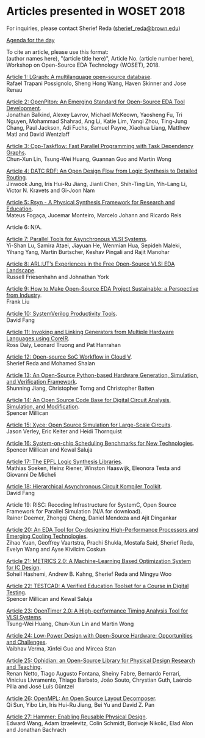 # Articles presented in WOSET 2018 

For inquiries, please contact Sherief Reda
(sherief_reda@brown.edu)

[Agenda for the day](agenda.pdf)

To cite an article, please use this format:   
(author names here), "(article title here)", Article No. (article number here), Workshop on Open-Source EDA Technology (WOSET), 2018.


[Article 1: LGraph: A multilanguage open-source database](PDFs/a1.pdf).  
Rafael Trapani Possignolo, Sheng Hong Wang, Haven Skinner and Jose Renau

[Article 2: OpenPiton: An Emerging Standard for Open-Source EDA Tool Development](PDFs/a2.pdf).     
Jonathan Balkind, Alexey Lavrov, Michael McKeown, Yaosheng Fu, Tri Nguyen, Mohammad Shahrad, Ang Li, Katie Lim, Yanqi Zhou, Ting-Jung Chang, Paul Jackson, Adi Fuchs, Samuel Payne, Xiaohua Liang, Matthew Matl and David Wentzlaff


[Article 3: Cpp-Taskflow: Fast Parallel Programming with Task Dependency Graphs](PDFs/a3.pdf).  
Chun-Xun Lin, Tsung-Wei Huang, Guannan Guo and Martin Wong


[Article 4: DATC RDF: An Open Design Flow from Logic Synthesis to Detailed Routing](PDFs/a4.pdf).  
Jinwook Jung, Iris Hui-Ru Jiang, Jianli Chen, Shih-Ting Lin, Yih-Lang Li, Victor N. Kravets and Gi-Joon Nam


[Article 5: Rsyn - A Physical Synthesis Framework for Research and Education](PDFs/a5.pdf).  
Mateus Fogaça, Jucemar Monteiro, Marcelo Johann and Ricardo Reis


Article 6: N/A.  

[Article 7: Parallel Tools for Asynchronous VLSI Systems](PDFs/a7.pdf).  
Yi-Shan Lu, Samira Ataei, Jiayuan He, Wenmian Hua, Sepideh Maleki, Yihang Yang, Martin Burtscher, Keshav Pingali and Rajit Manohar

[Article 8: ARL:UT’s Experiences in the Free Open-Source VLSI EDA Landscape](PDFs/a8.pdf).   
Russell Friesenhahn and Johnathan York

[Article 9: How to Make Open-Source EDA Project Sustainable: a Perspective from Industry](PDFs/a9.pdf).  
Frank Liu

[Article 10: SystemVerilog Productivity Tools](PDFs/a10.pdf).  
David Fang

[Article 11: Invoking and Linking Generators from Multiple Hardware Languages using CoreIR](PDFs/a11.pdf).  
Ross Daly, Leonard Truong and Pat Hanrahan

[Article 12: Open-source SoC Workflow in Cloud V](PDFs/a12.pdf).  
Sherief Reda and Mohamed Shalan

[Article 13: An Open-Source Python-based Hardware Generation, Simulation, and Verification Framework](PDFs/a13.pdf).  
Shunning Jiang, Christopher Torng and Christopher Batten

[Article 14: An Open Source Code Base for Digital Circuit Analysis, Simulation, and Modification](PDFs/a14.pdf).  
Spencer Millican

[Article 15: Xyce: Open Source Simulation for Large-Scale Circuits](PDFs/a15.pdf).  
Jason Verley, Eric Keiter and Heidi Thornquist

[Article 16: System-on-chip Scheduling Benchmarks for New Technologies](PDFs/a16.pdf).  
Spencer Millican and Kewal Saluja

[Article 17: The EPFL Logic Synthesis Libraries](PDFs/a17.pdf).  
Mathias Soeken, Heinz Riener, Winston Haaswijk, Eleonora Testa and Giovanni De Micheli

[Article 18: Hierarchical Asynchronous Circuit Kompiler Toolkit](PDFs/a18.pdf).  
David Fang

Article 19: RISC: Recoding Infrastructure for SystemC, Open Source Framework for Parallel Simulation (N/A for download).  
Rainer Doemer, Zhongqi Cheng, Daniel Mendoza and Ajit Dingankar

[Article 20: An EDA Tool for Co-designing High-Performance Processors and Emerging Cooling Technologies](PDFs/a20.pdf).  
Zihao Yuan, Geoffrey Vaartstra, Prachi Shukla, Mostafa Said, Sherief Reda, Evelyn Wang and Ayse Kivilcim Coskun

[Article 21: METRICS 2.0: A Machine-Learning Based Optimization System for IC Design](PDFs/a21.pdf).  
Soheil Hashemi, Andrew B. Kahng, Sherief Reda and Mingyu Woo

[Article 22: TESTCAD: A Verified Education Toolset for a Course in Digital Testing](PDFs/a22.pdf).  
Spencer Millican and Kewal Saluja

[Article 23: OpenTimer 2.0: A High-performance Timing Analysis Tool for VLSI Systems](PDFs/a23.pdf).  
Tsung-Wei Huang, Chun-Xun Lin and Martin Wong

[Article 24: Low-Power Design with Open-Source Hardware: Opportunities and Challenges](PDFs/a24.pdf).  
Vaibhav Verma, Xinfei Guo and Mircea Stan

[Article 25: Ophidian: an Open-Source Library for Physical Design Research and Teaching](PDFs/a25.pdf).  
Renan Netto, Tiago Augusto Fontana, Sheiny Fabre, Bernardo Ferrari, Vinicius Livramento, Thiago Barbato, João Souto, Chrystian Guth, Laércio Pilla and José Luís Güntzel

[Article 26: OpenMPL: An Open Source Layout Decomposer](PDFs/a26.pdf).    
Qi Sun, Yibo Lin, Iris Hui-Ru Jiang, Bei Yu and David Z. Pan

[Article 27: Hammer: Enabling Reusable Physical Design](PDFs/a27.pdf).  
Edward Wang, Adam Izraelevitz, Colin Schmidt, Borivoje Nikolić, Elad Alon and Jonathan Bachrach




